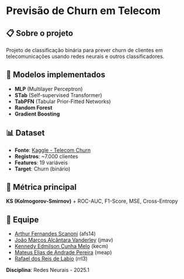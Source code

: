 # Previsão de Churn em Telecom

## 📋 Sobre o projeto

Projeto de classificação binária para prever churn de clientes em telecomunicações usando redes neurais e outros classificadores.

## 🎯 Modelos implementados

- **MLP** (Multilayer Perceptron)
- **STab** (Self-supervised Transformer)
- **TabPFN** (Tabular Prior-Fitted Networks) 
- **Random Forest**
- **Gradient Boosting**

## 📊 Dataset

- **Fonte**: [Kaggle - Telecom Churn](https://www.kaggle.com/datasets/kapturovalexander/customers-churned-in-telecom-services/data)
- **Registros**: ~7.000 clientes
- **Features**: 19 variáveis
- **Target**: Churn (binário)

## 🔬 Métrica principal

**KS (Kolmogorov-Smirnov)** + ROC-AUC, F1-Score, MSE, Cross-Entropy

## 👥 Equipe

- [Arthur Fernandes Scanoni](https://github.com/Arthursca) (afs14)
- [João Marcos Alcântara Vanderley](https://github.com/jmarcosND) (jmav)
- [Kennedy Edmilson Cunha Melo](https://github.com/KennedyMelo) (kecm)
- [Mateus Elias de Andrade Pereira](https://github.com/mateuseap) (meap)
- [Rafael dos Reis de Labio](https://github.com/KennedyMelo) (rrl3)

**Disciplina**: Redes Neurais - 2025.1